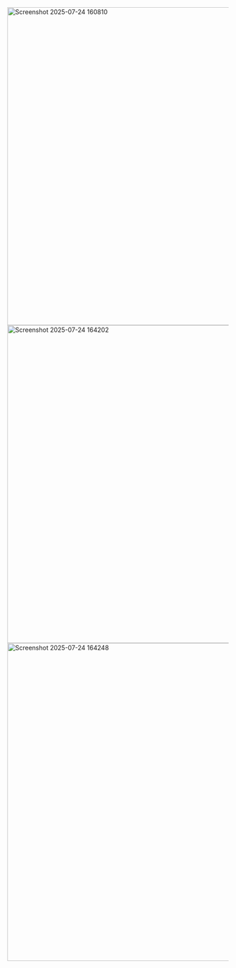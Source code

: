 <img width="1382" height="722" alt="Screenshot 2025-07-24 160810" src="https://github.com/user-attachments/assets/8705f4f1-cfd4-486e-bf96-0c118752a353" />

<img width="1382" height="722" alt="Screenshot 2025-07-24 164202" src="https://github.com/user-attachments/assets/8f350b40-2477-4ea6-afe9-48edb44433a4" />

<img width="1382" height="722" alt="Screenshot 2025-07-24 164248" src="https://github.com/user-attachments/assets/0c449608-5264-4dbd-89b8-a9f53d69f79d" />
